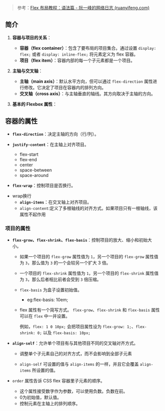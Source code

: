 >  参考：[Flex 布局教程：语法篇 - 阮一峰的网络日志 (ruanyifeng.com)](https://www.ruanyifeng.com/blog/2015/07/flex-grammar.html)

## 简介

1. **容器与项目的关系**：
   - **容器（flex container）**：包含了要布局的项目集合。通过设置 `display: flex;` 或者 `display: inline-flex;` 将元素定义为 flex 容器。
   - **项目（flex item）**：容器内部的每一个子元素都是一个项目。

2. **主轴与交叉轴**：
   - **主轴（main axis）**：默认水平方向，但可以通过 `flex-direction` 属性进行修改。它决定了项目在容器内的排列方向。
   - **交叉轴（cross axis）**：与主轴垂直的轴线。其方向取决于主轴的方向。

3. **基本的 Flexbox 属性**：

## 容器的属性

   - **`flex-direction`**：决定主轴的方向（行/列）。
   - **`justify-content`**：在主轴上对齐项目。

     * flex-start
     * flex-end
     * center
     * space-between
     * space-around
   - **`flex-wrap`**：控制项目是否换行。
* wrap换行
   - **`align-items`**：在交叉轴上对齐项目。
   - `align-content`:定义了多根轴线的对齐方式。如果项目只有一根轴线，该属性不起作用

###    项目的属性

   - **`flex-grow`、`flex-shrink`、`flex-basis`**：控制项目的放大、缩小和初始大小。

     * 如果一个项目的 `flex-grow` 属性值为 `1`，另一个项目的 `flex-grow` 属性值为 `3`，那么值为 `3` 的一个会较另一个扩大 3 倍。

     * 一个项目的 `flex-shrink` 属性值为 `1`，另一个项目的 `flex-shrink` 属性值为 `3`，那么后者相比前者会受到 `3` 倍压缩。

     * `flex-basis` 为盒子设置初始值。 

       * eg:flex-basis: 10em;

     *  flex 属性有一个简写方式。 `flex-grow`、`flex-shrink` 和 `flex-basis` 属性可以在 `flex` 中一并设置。

        例如，`flex: 1 0 10px;` 会把项目属性设为 `flex-grow: 1;`、`flex-shrink: 0;` 以及 `flex-basis: 10px;`

   - **`align-self`**：允许单个项目有与其他项目不同的交叉轴对齐方式。

     * 调整单个子元素自己的对齐方式，而不会影响到全部子元素

     * `align-self` 可设置的值与 `align-items` 的一样，并且它会覆盖 `align-items` 所设置的值。

   - `order` 属性告诉 CSS flex 容器里子元素的顺序。

     * 这个属性接受数字作为参数，可以使用负数。负数在前。
     * 0为初始值，默认值。
     * 控制元素在主轴上的排列顺序。


